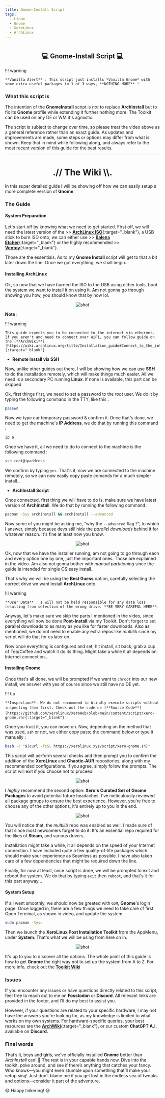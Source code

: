 ```yaml
---
title: Gnome-Install Script
tags:
  - Linux
  - Gnome
  - XeroLinux
  - ArchLinux
---
```

# <h2 align="center">💻 Gnome-Install Script 💻</h2>

!!! warning

    **Vanilla Alert** : This script just installs *Vanilla Gnome* with some extra useful packages in 1 of 3 ways, **NOTHING MORE** !

### What this script is

The intention of the **GnomeInstall** script is *not* to replace **ArchInstall** but to fix its **Gnome** profile while extending it further nothing more. The Toolkit can be used on any DE or WM it's agnostic.

The script is subject to change over time, so please treat the video above as a general reference rather than an exact guide. As updates and improvements are made, some steps or options may differ from what is shown. Keep that in mind while following along, and always refer to the most recent version of this guide for the best results.

---

<h1 align="center">.// The Wiki \\.</h1>

In this super detailed guide I will be showing off how we can easily setup a more complete version of **Gnome**.

### The Guide

#### System Preparation

Let's start off by knowing what we need to get started. First off, we will need the latest version of the >> [**ArchLinux ISO**](https://archlinux.org/download/){:target="_blank"}, a USB stick to burn ISO onto, we can either use >> [**Balena Etcher**](https://etcher.balena.io/#download-etcher){:target="_blank"} or the highly recommended >> [**Ventoy**](https://xerolinux.xyz/posts/ventoy-multi-boot/){:target="_blank"}.

Those are the essentials. As to my **Gnome Install** script will get to that a bit later down the line. Once we got everything, we shall begin...

#### Installing ArchLinux

Ok, so now that we have burned the ISO to the USB using either tools, boot the system we want to install it on using it. Am not gonna go through showing you how, you should know that by now lol.

<p align="center">
    <img src="https://i.imgur.com/RO64NWD.png" alt="shot">
</p>

**Note :**

!!! warning

    This guide expects you to be connected to the internet via ethernet. If you aren't and need to connect over WiFi, you can follow guide on the [**ArchWiki**](https://wiki.archlinux.org/title/Installation_guide#Connect_to_the_internet){:target="_blank"}

- **Remote Install via SSH**

Now, unlike other guides out there, I will be showing how we can use **SSH** to do the installation remotely, which will make things much easier. All we need is a secondary PC running **Linux**. If none is available, this part can be skipped.

Ok, first things first, we need to set a password to the *root* user. We do it by typing the following command in the TTY, like this :

```Bash
passwd
```

Now we type our temporary password & confirm it. Once that's done, we need to get the machine's **IP Address**, we do that by running this command :

```Bash
ip a
```

Once we have it, all we need to do to connect to the machine is the following command :

```Bash
ssh root@ipaddress
```

We confirm by typing `yes`. That's it, now we are connected to the machine remotely, so we can now easily copy paste comands for a much simpler install...

- **ArchInstall Script**

Once connected, first thing we will have to do is, make sure we have latest version of **ArchInstall**. We do that by running the following command :

```Bash
pacman -Syy archinstall && archinstall --advanced
```

Now some of you might be asking me, "why the `--advanced` flag ?", to which I answer, simply because devs still hide the *parallel downloads* behind it for whatever reason. It's fine at least now you know.

<p align="center">
    <img src="https://i.imgur.com/OVzwVYt.png" alt="shot">
</p>

Ok, now that we have the installer running, am not going to go through each and every option one by one, just the important ones. Those are explained in the video. Am also not gonna bother with *manual partitioning* since the guide is intended for single OS easy install.

That's why we will be using the **Best Guess** option, carefully selecting the correct drive we want install **ArchLinux** onto.

!!! warning

    **User Data** : I will not be held responsible for any data loss resulting from selection of the wrong drive. **BE VERY CAREFUL HERE**.

Anyway, let's make sure we skip the parts I mentioned in the video, since everything will now be done **Post-Install** via my Toolkit. Don't forget to set parallel downloads to as many as you like for faster downloads. Also as mentioned, we do not need to enable any extra repos like *multilib* since my script will do that for us later on.

Now once everything is configured and set, hit install, sit back, grab a cup of Tea/Coffee and watch it do its thing. Might take a while it all depends on Internet connection...

#### Installing Gnome

Once that's all done, we will be prompted if we want to `chroot` into our new install, we answer with yes of course since we still have no DE yet.

!!! tip

    **Inspection**. We do not recommend to blindly execute scripts without inspecting them first. Check out the code 👉 [**Source Code**](https://github.com/xerolinux/XeroHub/blob/main/content/script/xero-gnome.sh){:target="_blank"}

Once you trust it, you can move on. Now, depending on the method that was used, `ssh` or not, we either copy paste the command below or type it manually :

```Bash
bash -c "$(curl -fsSL https://xerolinux.xyz/script/xero-gnome.sh)"
```

This script will perform several checks and then prompt you to confirm the addition of the **XeroLinux** and **Chaotic-AUR** repositories, along with my recommended configurations. If you agree, simply follow the prompts. The script will exit if you choose not to proceed.

<p align="center">
    <img src="https://i.imgur.com/VCSAdRp.png" alt="shot">
</p>

I *highly* recommend the second option: **Xero's Curated Set of Gnome Packages** to avoid potential future headaches. I've meticulously reviewed all package groups to ensure the best experience. However, you're free to choose any of the other options, it's entirely up to you in the end.

<p align="center">
    <img src="https://i.imgur.com/TOZNp4j.png" alt="shot">
</p>

You will notice that, the *multilib* repo was enabled as well. I made sure of that since most newcomers forget to do it. It's an essential repo required for the likes of **Steam**, and various drivers.

Installation might take a while, it all depends on the speed of your Internet connection. I have included quite a few quality-of-life packages which should make your experience as Seamless as possible. I have also taken care of a few dependencies that might be required down the line.

Finally, for now at least, once script is done, we will be prompted to exit and reboot the system. We do that by typing `exit` then `reboot`, and that's it for this part anyway...

#### System Setup

If all went smoothly, we should now be greeted with `GDM`, **Gnome**'s login page. Once logged in, there are a few things we need to take care of first. Open Terminal, as shown in video, and update the system

```Bash
sudo pacman -Syyu
```

Then we launch the **XeroLinux Post Installation Toolkit** from the AppMenu, under **System**. That's what we will be using from here on in.

<p align="center">
    <img src="https://i.imgur.com/JuWceYE.png" alt="shot">
</p>

It's up to you to discover all the options. The whole point of this guide is how to get **Gnome** the right way not to set up the system from A to Z. For more info, check out the [**Toolkit Wiki**](https://wiki.xerolinux.xyz/xlapit/)

### Issues

If you encounter any issues or have questions directly related to this script, feel free to reach out to me on **Fosstodon** or **Discord**. All relevant links are provided in the footer, and I'll do my best to assist you.

However, if your questions are related to your specific hardware, I may not have the answers you're looking for, as my knowledge is limited to what works on my own systems. For hardware-specific queries, your best resources are the [**ArchWiki**](https://wiki.archlinux.org){:target="_blank"}, or our custom **ChatGPT A.I.** available on **Discord**.

### Final words

That’s it, boys and girls, we’ve officially installed **Gnome** better than *ArchInstall* can! 🎉 The rest is in your capable hands now. Dive into the toolkit, poke around, and see if there’s anything that catches your fancy. Who knows—you might even stumble upon something that’ll make your setup sing! Just don’t blame me if you get lost in the endless sea of tweaks and options—consider it part of the adventure.

😄 Happy tinkering! 😄
